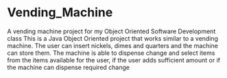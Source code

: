 # Vending_Machine
A vending machine project for my Object Oriented Software Development class
This is a Java Object Oriented project that works similar to a vending machine. The user can insert nickels, dimes and quarters and the machine can store them. The machine is able to dispense change and select items from the items available for the user, if the user adds sufficient amount or if the machine can dispense required change
